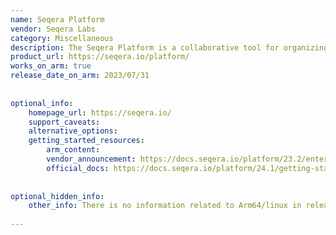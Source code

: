```yaml
---
name: Seqera Platform
vendor: Seqera Labs
category: Miscellaneous 
description: The Seqera Platform is a collaborative tool for organizing, sharing, and accessing data pipelines and analysis results within scientific and data-driven workflows.
product_url: https://seqera.io/platform/
works_on_arm: true
release_date_on_arm: 2023/07/31
 
 
optional_info:
    homepage_url: https://seqera.io/
    support_caveats:
    alternative_options:
    getting_started_resources:
        arm_content:
        vendor_announcement: https://docs.seqera.io/platform/23.2/enterprise/configuration/overview#:~:text=or%20later).%0A%0A%60-,TOWER_ENABLE_ARM64,-%60%3A%20Enable%20support%20for
        official_docs: https://docs.seqera.io/platform/24.1/getting-started/quickstart-demo/comm-showcase
 
 
optional_hidden_info:
    other_info: There is no information related to Arm64/linux in release notes.
 
---
```

